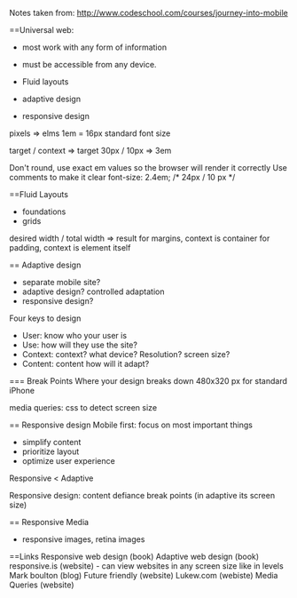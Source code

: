 Notes taken from: http://www.codeschool.com/courses/journey-into-mobile

==Universal web: 
* most work with any form of information
* must be accessible from any device. 

* Fluid layouts
* adaptive design
* responsive design

pixels => elms
1em = 16px standard font size

target / context => target
30px / 10px => 3em

Don't round, use exact em values so the browser will render it correctly
Use comments to make it clear 
font-size: 2.4em; /* 24px / 10 px */

==Fluid Layouts
* foundations
* grids

desired width / total width => result
for margins, context is container
for padding, context is element itself

== Adaptive design
* separate mobile site?
* adaptive design? controlled adaptation 
* responsive design? 

Four keys to design
* User: know who your user is
* Use: how will they use the site?
* Context: context? what device? Resolution? screen size?
* Content: content how will it adapt? 

=== Break Points
Where your design breaks down
480x320 px for standard iPhone 

media queries: css to detect screen size

== Responsive design
Mobile first: focus on most important things
* simplify content
* prioritize layout
* optimize user experience 

Responsive < Adaptive

Responsive design: content defiance break points (in adaptive its screen size)

== Responsive Media
* responsive images, retina images

==Links
Responsive web design (book)
Adaptive web design (book)
responsive.is (website) - can view websites in any screen size like in levels
Mark boulton (blog)
Future friendly (website)
Lukew.com (webiste)
Media Queries (website)